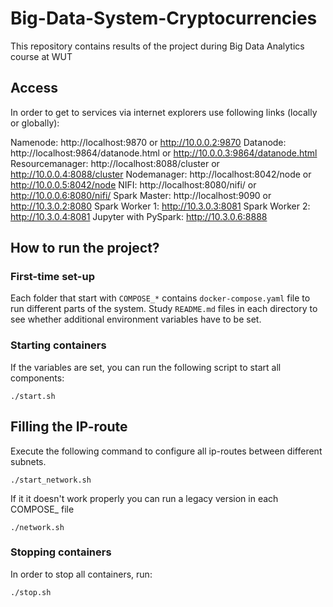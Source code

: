 # Big-Data-System-Cryptocurrencies

This repository contains results of the project during Big Data Analytics course at WUT

## Access

In order to get to services via internet explorers use following links (locally or globally):

Namenode: http://localhost:9870 or http://10.0.0.2:9870
Datanode: http://localhost:9864/datanode.html or http://10.0.0.3:9864/datanode.html
Resourcemanager: http://localhost:8088/cluster or http://10.0.0.4:8088/cluster
Nodemanager: http://localhost:8042/node or http://10.0.0.5:8042/node
NIFI: http://localhost:8080/nifi/ or http://10.0.0.6:8080/nifi/
Spark Master: http://localhost:9090 or http://10.3.0.2:8080
Spark Worker 1: http://10.3.0.3:8081
Spark Worker 2: http://10.3.0.4:8081
Jupyter with PySpark: http://10.3.0.6:8888

## How to run the project?

### First-time set-up

Each folder that start with `COMPOSE_*` contains `docker-compose.yaml` file to run different parts of the system. Study `README.md` files in each directory to see whether additional environment variables have to be set.

### Starting containers

If the variables are set, you can run the following script to start all components:

```
./start.sh
```

## Filling the IP-route

Execute the following command to configure all ip-routes between different subnets.

```
./start_network.sh
```

If it it doesn't work properly you can run a legacy version in each COMPOSE_ file

```
./network.sh
```

### Stopping containers

In order to stop all containers, run:

```
./stop.sh
```
